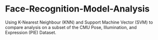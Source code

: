 # Face-Recognition-Model-Analysis
Using K-Nearest Neighbour (KNN) and Support Machine Vector (SVM) to compare analysis on a subset of the CMU Pose, Illumination, and Expression (PIE) Dataset.
